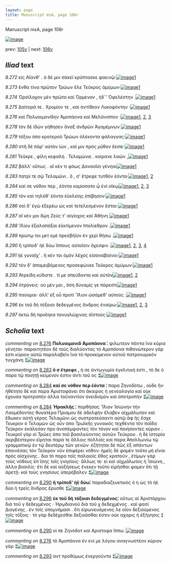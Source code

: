 ```yaml
---
layout: page
title: Manuscript msA, page 106r
---
```


Manuscript msA, page 106r

[![image](http://www.homermultitext.org/iipsrv?OBJ=IIP,1.0&FIF=/project/homer/pyramidal/deepzoom/hmt/vaimg/2017a/VA106RN_0107.tif&WID=100&CVT=JPEG)](http://www.homermultitext.org/ict2/?urn=urn:cite2:hmt:vaimg.2017a:VA106RN_0107)

prev:  [105v](../105v) | next:  [106v](../106v)

## *Iliad* text

*8.272* <a id="8.272"/> εἰς Αἴανθ' . ὁ δέ μιν 					σάκεϊ κρύπτασκε φαεινῷ·[![image](http://www.homermultitext.org/iipsrv?OBJ=IIP,1.0&FIF=/project/homer/pyramidal/deepzoom/hmt/vaimg/2017a/VA106RN_0278.tif&RGN=0.2072,0.2359,0.4134,0.0361&WID=1000&CVT=JPEG)](http://www.homermultitext.org/ict2/?urn=urn:cite2:hmt:vaimg.2017a:VA106RN_0278@0.2072,0.2359,0.4134,0.0361)[1](#msA_8.1)

*8.273* <a id="8.273"/> ἔνθα τίνα πρῶτον Τρώων ἕλε Τεῦκρος 					ἀμύμων·[![image](http://www.homermultitext.org/iipsrv?OBJ=IIP,1.0&FIF=/project/homer/pyramidal/deepzoom/hmt/vaimg/2017a/VA106RN_0278.tif&RGN=0.2082,0.2547,0.4264,0.0353&WID=1000&CVT=JPEG)](http://www.homermultitext.org/ict2/?urn=urn:cite2:hmt:vaimg.2017a:VA106RN_0278@0.2082,0.2547,0.4264,0.0353)[1](#msA_8.1)

*8.274* <a id="8.274"/> Ὀρσίλοχον μὲν πρῶτα 					καὶ Όρμενον , ἠδ`' 					 Ὀφελέστην .[![image](http://www.homermultitext.org/iipsrv?OBJ=IIP,1.0&FIF=/project/homer/pyramidal/deepzoom/hmt/vaimg/2017a/VA106RN_0278.tif&RGN=0.2052,0.2742,0.4334,0.0346&WID=1000&CVT=JPEG)](http://www.homermultitext.org/ict2/?urn=urn:cite2:hmt:vaimg.2017a:VA106RN_0278@0.2052,0.2742,0.4334,0.0346)[1](#msA_8.1)

*8.275* <a id="8.275"/> Δαίτορά τε . Χρομίον τε , καὶ ἀντίθεον Λυκοφόντην ·[![image](http://www.homermultitext.org/iipsrv?OBJ=IIP,1.0&FIF=/project/homer/pyramidal/deepzoom/hmt/vaimg/2017a/VA106RN_0278.tif&RGN=0.2052,0.2938,0.4334,0.0346&WID=1000&CVT=JPEG)](http://www.homermultitext.org/ict2/?urn=urn:cite2:hmt:vaimg.2017a:VA106RN_0278@0.2052,0.2938,0.4334,0.0346)[1](#msA_8.1)

*8.276* <a id="8.276"/> καὶ Πολυαιμονίδην 						Ἀμοπάονα καὶ Μελάνιππον ·[![image](http://www.homermultitext.org/iipsrv?OBJ=IIP,1.0&FIF=/project/homer/pyramidal/deepzoom/hmt/vaimg/2017a/VA106RN_0278.tif&RGN=0.1902,0.311,0.4454,0.0346&WID=1000&CVT=JPEG)](http://www.homermultitext.org/ict2/?urn=urn:cite2:hmt:vaimg.2017a:VA106RN_0278@0.1902,0.311,0.4454,0.0346)[1](#msAint_8.201), [2](#msA_8.1), [3](#msA_8.194)

*8.278* <a id="8.278"/> τὸν δὲ ἰδὼν γήθησεν ἄναξ ἀνδρῶν Ἀγαμέμνων 				[![image](http://www.homermultitext.org/iipsrv?OBJ=IIP,1.0&FIF=/project/homer/pyramidal/deepzoom/hmt/vaimg/2017a/VA106RN_0278.tif&RGN=0.1952,0.3291,0.4344,0.0353&WID=1000&CVT=JPEG)](http://www.homermultitext.org/ict2/?urn=urn:cite2:hmt:vaimg.2017a:VA106RN_0278@0.1952,0.3291,0.4344,0.0353)[1](#msA_8.1)

*8.279* <a id="8.279"/> τόξου ἀπο κρατεροῦ Τρώων ὀλέκοντα φάλαγγας·[![image](http://www.homermultitext.org/iipsrv?OBJ=IIP,1.0&FIF=/project/homer/pyramidal/deepzoom/hmt/vaimg/2017a/VA106RN_0278.tif&RGN=0.1942,0.3494,0.4414,0.0383&WID=1000&CVT=JPEG)](http://www.homermultitext.org/ict2/?urn=urn:cite2:hmt:vaimg.2017a:VA106RN_0278@0.1942,0.3494,0.4414,0.0383)[1](#msA_8.1)

*8.280* <a id="8.280"/> στῆ δὲ πὰρ' αὐτὸν ἰὼν , καί μιν πρὸς μῦθον ἔειπε·[![image](http://www.homermultitext.org/iipsrv?OBJ=IIP,1.0&FIF=/project/homer/pyramidal/deepzoom/hmt/vaimg/2017a/VA106RN_0278.tif&RGN=0.2002,0.3689,0.4274,0.0331&WID=1000&CVT=JPEG)](http://www.homermultitext.org/ict2/?urn=urn:cite2:hmt:vaimg.2017a:VA106RN_0278@0.2002,0.3689,0.4274,0.0331)[1](#msA_8.1)

*8.281* <a id="8.281"/> Τεῦκρε , φίλη κεφαλὴ . 						 Τελαμώνιε . κοίρανε λαῶν ,[![image](http://www.homermultitext.org/iipsrv?OBJ=IIP,1.0&FIF=/project/homer/pyramidal/deepzoom/hmt/vaimg/2017a/VA106RN_0278.tif&RGN=0.1922,0.3877,0.4414,0.0323&WID=1000&CVT=JPEG)](http://www.homermultitext.org/ict2/?urn=urn:cite2:hmt:vaimg.2017a:VA106RN_0278@0.1922,0.3877,0.4414,0.0323)[1](#msA_8.1)

*8.282* <a id="8.282"/> βάλλ' οὕτως . αἴ κέν τι φόως Δαναοῖσι γένηαι[![image](http://www.homermultitext.org/iipsrv?OBJ=IIP,1.0&FIF=/project/homer/pyramidal/deepzoom/hmt/vaimg/2017a/VA106RN_0278.tif&RGN=0.1982,0.4065,0.4024,0.0323&WID=1000&CVT=JPEG)](http://www.homermultitext.org/ict2/?urn=urn:cite2:hmt:vaimg.2017a:VA106RN_0278@0.1982,0.4065,0.4024,0.0323)[1](#msA_8.1)

*8.283* <a id="8.283"/> πατρί τε σῷ Τελαμῶνι . 					ὅ , σ' ἔτρεφε τυτθὸν ἐόντα·[![image](http://www.homermultitext.org/iipsrv?OBJ=IIP,1.0&FIF=/project/homer/pyramidal/deepzoom/hmt/vaimg/2017a/VA106RN_0278.tif&RGN=0.1902,0.4245,0.4424,0.0323&WID=1000&CVT=JPEG)](http://www.homermultitext.org/ict2/?urn=urn:cite2:hmt:vaimg.2017a:VA106RN_0278@0.1902,0.4245,0.4424,0.0323)[1](#msA_8.1), [2](#msA_8.195)

*8.284* <a id="8.284"/> καί σε νόθον περ , ἐόντα κομίσσατο ᾧ ἐνὶ οἴκῳ[![image](http://www.homermultitext.org/iipsrv?OBJ=IIP,1.0&FIF=/project/homer/pyramidal/deepzoom/hmt/vaimg/2017a/VA106RN_0278.tif&RGN=0.1782,0.4425,0.4254,0.0323&WID=1000&CVT=JPEG)](http://www.homermultitext.org/ict2/?urn=urn:cite2:hmt:vaimg.2017a:VA106RN_0278@0.1782,0.4425,0.4254,0.0323)[1](#msA_8.196), [2](#msA_8.1), [3](#msA_8.197)

*8.285* <a id="8.285"/> τὸν καὶ τηλόθ' ἐόντα ἐϋκλείης ἐπίβησον·[![image](http://www.homermultitext.org/iipsrv?OBJ=IIP,1.0&FIF=/project/homer/pyramidal/deepzoom/hmt/vaimg/2017a/VA106RN_0278.tif&RGN=0.1972,0.4613,0.3814,0.0323&WID=1000&CVT=JPEG)](http://www.homermultitext.org/ict2/?urn=urn:cite2:hmt:vaimg.2017a:VA106RN_0278@0.1972,0.4613,0.3814,0.0323)[1](#msA_8.1)

*8.286* <a id="8.286"/> σοὶ δ' ἐγὼ ἐξερέω ὡς καὶ τετελεσμένον ἔσται·[![image](http://www.homermultitext.org/iipsrv?OBJ=IIP,1.0&FIF=/project/homer/pyramidal/deepzoom/hmt/vaimg/2017a/VA106RN_0278.tif&RGN=0.1962,0.4801,0.4034,0.0316&WID=1000&CVT=JPEG)](http://www.homermultitext.org/ict2/?urn=urn:cite2:hmt:vaimg.2017a:VA106RN_0278@0.1962,0.4801,0.4034,0.0316)[1](#msA_8.1)

*8.287* <a id="8.287"/> αἴ κέν μοι δῴη 					 Ζεύς τ' αἰγίοχος καὶ Ἀθήνη 				[![image](http://www.homermultitext.org/iipsrv?OBJ=IIP,1.0&FIF=/project/homer/pyramidal/deepzoom/hmt/vaimg/2017a/VA106RN_0278.tif&RGN=0.1972,0.5004,0.3894,0.0293&WID=1000&CVT=JPEG)](http://www.homermultitext.org/ict2/?urn=urn:cite2:hmt:vaimg.2017a:VA106RN_0278@0.1972,0.5004,0.3894,0.0293)[1](#msA_8.1)

*8.288* <a id="8.288"/> Ἰ̈λίου ἐξαλαπάξαι 					ἐϋκτίμενον πτολίεθρον .[![image](http://www.homermultitext.org/iipsrv?OBJ=IIP,1.0&FIF=/project/homer/pyramidal/deepzoom/hmt/vaimg/2017a/VA106RN_0278.tif&RGN=0.1972,0.5184,0.3944,0.0308&WID=1000&CVT=JPEG)](http://www.homermultitext.org/ict2/?urn=urn:cite2:hmt:vaimg.2017a:VA106RN_0278@0.1972,0.5184,0.3944,0.0308)[1](#msA_8.1)

*8.289* <a id="8.289"/> πρώτῳ τοι μετ εμὲ πρεσβήϊον ἐν χερὶ θήσω .[![image](http://www.homermultitext.org/iipsrv?OBJ=IIP,1.0&FIF=/project/homer/pyramidal/deepzoom/hmt/vaimg/2017a/VA106RN_0278.tif&RGN=0.1942,0.5394,0.4074,0.0331&WID=1000&CVT=JPEG)](http://www.homermultitext.org/ict2/?urn=urn:cite2:hmt:vaimg.2017a:VA106RN_0278@0.1942,0.5394,0.4074,0.0331)[1](#msA_8.1)

*8.290* <a id="8.290"/> ἢ τρίποδ' ἠὲ δύω ἵππους αὐτοῖσιν ὄχεσφιν .[![image](http://www.homermultitext.org/iipsrv?OBJ=IIP,1.0&FIF=/project/homer/pyramidal/deepzoom/hmt/vaimg/2017a/VA106RN_0278.tif&RGN=0.1782,0.556,0.4074,0.0331&WID=1000&CVT=JPEG)](http://www.homermultitext.org/ict2/?urn=urn:cite2:hmt:vaimg.2017a:VA106RN_0278@0.1782,0.556,0.4074,0.0331)[1](#msA_8.1), [2](#msA_8.198), [3](#msAint_8.202), [4](#msAim_8.200)

*8.291* <a id="8.291"/> ἠὲ γυναῖχ' . ἥ κέν τοι ὁμὸν λέχος εἰσαναβαίνοι·[![image](http://www.homermultitext.org/iipsrv?OBJ=IIP,1.0&FIF=/project/homer/pyramidal/deepzoom/hmt/vaimg/2017a/VA106RN_0278.tif&RGN=0.1932,0.574,0.4264,0.0338&WID=1000&CVT=JPEG)](http://www.homermultitext.org/ict2/?urn=urn:cite2:hmt:vaimg.2017a:VA106RN_0278@0.1932,0.574,0.4264,0.0338)[1](#msA_8.1)

*8.292* <a id="8.292"/> τὸν δ' ἀπαμειβόμενος προσεφώνεε Τεῦκρος ἀμύμων·[![image](http://www.homermultitext.org/iipsrv?OBJ=IIP,1.0&FIF=/project/homer/pyramidal/deepzoom/hmt/vaimg/2017a/VA106RN_0278.tif&RGN=0.1842,0.5973,0.4565,0.0331&WID=1000&CVT=JPEG)](http://www.homermultitext.org/ict2/?urn=urn:cite2:hmt:vaimg.2017a:VA106RN_0278@0.1842,0.5973,0.4565,0.0331)[1](#msA_8.1)

*8.293* <a id="8.293"/> Ἀτρείδη κύδιστε . τί με 					σπεύδοντα καὶ αὐτὸν[![image](http://www.homermultitext.org/iipsrv?OBJ=IIP,1.0&FIF=/project/homer/pyramidal/deepzoom/hmt/vaimg/2017a/VA106RN_0278.tif&RGN=0.1722,0.6161,0.4294,0.0301&WID=1000&CVT=JPEG)](http://www.homermultitext.org/ict2/?urn=urn:cite2:hmt:vaimg.2017a:VA106RN_0278@0.1722,0.6161,0.4294,0.0301)[1](#msA_8.1), [2](#msAint_8.203)

*8.294* <a id="8.294"/> ὀτρύνεις· οὐ μέν μοι , ὅση δύναμίς γε πάρεστι[![image](http://www.homermultitext.org/iipsrv?OBJ=IIP,1.0&FIF=/project/homer/pyramidal/deepzoom/hmt/vaimg/2017a/VA106RN_0278.tif&RGN=0.1922,0.6364,0.4084,0.0301&WID=1000&CVT=JPEG)](http://www.homermultitext.org/ict2/?urn=urn:cite2:hmt:vaimg.2017a:VA106RN_0278@0.1922,0.6364,0.4084,0.0301)[1](#msA_8.1)

*8.295* <a id="8.295"/> παύομαι· ἀλλ' ἐξ οὗ προτὶ Ἴ̈λιον ὠσάμεθ' αὐτοὺς .[![image](http://www.homermultitext.org/iipsrv?OBJ=IIP,1.0&FIF=/project/homer/pyramidal/deepzoom/hmt/vaimg/2017a/VA106RN_0278.tif&RGN=0.1912,0.6544,0.4354,0.0301&WID=1000&CVT=JPEG)](http://www.homermultitext.org/ict2/?urn=urn:cite2:hmt:vaimg.2017a:VA106RN_0278@0.1912,0.6544,0.4354,0.0301)[1](#msA_8.1)

*8.296* <a id="8.296"/> ἐκ τοῦ δὴ τόξοισι δεδεγμένος ἄνδρας ἐναίρω·[![image](http://www.homermultitext.org/iipsrv?OBJ=IIP,1.0&FIF=/project/homer/pyramidal/deepzoom/hmt/vaimg/2017a/VA106RN_0278.tif&RGN=0.1882,0.6732,0.4354,0.0301&WID=1000&CVT=JPEG)](http://www.homermultitext.org/ict2/?urn=urn:cite2:hmt:vaimg.2017a:VA106RN_0278@0.1882,0.6732,0.4354,0.0301)[1](#msA_8.199), [2](#msA_8.1), [3](#msAim_8.211)

*8.297* <a id="8.297"/> ὀκτὼ δὴ προἕηκα τανυγλώχινας ὀϊστούς·[![image](http://www.homermultitext.org/iipsrv?OBJ=IIP,1.0&FIF=/project/homer/pyramidal/deepzoom/hmt/vaimg/2017a/VA106RN_0278.tif&RGN=0.1892,0.6897,0.4134,0.0316&WID=1000&CVT=JPEG)](http://www.homermultitext.org/ict2/?urn=urn:cite2:hmt:vaimg.2017a:VA106RN_0278@0.1892,0.6897,0.4134,0.0316)[1](#msA_8.1)

## *Scholia* text

*commenting on* [8.276](#8.276)  <a id="msA_8.194"/> **Πολυαιμονιδ Ἀμοπάονα ⁚** ψιλωτεον πάντα ἵνα κύρια γένηται· παραιτητέον δὲ τοὺς διαλύοντας τὸ Αμοπάονα πιθανώτερον γάρ ἐστι κύριον αὐτῶ παραλαβεῖν ἵνα τὸ προκείμενον αὐτοῦ πατρονυμικὸν τυγχάνη ⁑[![image](http://www.homermultitext.org/iipsrv?OBJ=IIP,1.0&FIF=/project/homer/pyramidal/deepzoom/hmt/vaimg/2017a/VA106RN_0278.tif&RGN=0.6338,0.3239,0.1955,0.0768&WID=1000&CVT=JPEG)](http://www.homermultitext.org/ict2/?urn=urn:cite2:hmt:vaimg.2017a:VA106RN_0278@0.6338,0.3239,0.1955,0.0768)

*commenting on* [8.283](#8.283)  <a id="msA_8.195"/> **ὅ σ ἔτρεφε ,** ἡ σε ἀντωνυμία ἐγκλιτική ἐστι , τὸ δε ὁ παρα τῷ ποιητῇ κείμενον ἐστιν ἀντι τοῦ ος ⁑[![image](http://www.homermultitext.org/iipsrv?OBJ=IIP,1.0&FIF=/project/homer/pyramidal/deepzoom/hmt/vaimg/2017a/VA106RN_0278.tif&RGN=0.6349,0.3943,0.1848,0.0432&WID=1000&CVT=JPEG)](http://www.homermultitext.org/ict2/?urn=urn:cite2:hmt:vaimg.2017a:VA106RN_0278@0.6349,0.3943,0.1848,0.0432)

*commenting on* [8.284](#8.284)  <a id="msA_8.196"/> **καί σε νόθον περ ἑόντα ⁚** παρα Ζηνοδότω , οὐδε ἢν· ἠθέτητο δὲ καὶ παρα Ἀριστοφάνει ὅτι ἄκαιρος ἡ γενεαλογία καὶ οὐκ έχουσα προτροπὴν ἀλλα τοῦναντίον ὀνειδισμὸν καὶ ἀποτροπήν ⁑[![image](http://www.homermultitext.org/iipsrv?OBJ=IIP,1.0&FIF=/project/homer/pyramidal/deepzoom/hmt/vaimg/2017a/VA106RN_0278.tif&RGN=0.6301,0.4317,0.1967,0.0708&WID=1000&CVT=JPEG)](http://www.homermultitext.org/ict2/?urn=urn:cite2:hmt:vaimg.2017a:VA106RN_0278@0.6301,0.4317,0.1967,0.0708)

*commenting on* [8.284](#8.284)  <a id="msA_8.197"/> **Ἡρακλῆς ⁚** πορθήσας Ἴ̈λιον Ἰσιώνην τὴν Λαομέδοντος θυγατέρα Πριαμου δὲ ἀδελφὴν ἔλαβεν αἰχμάλωτον καὶ ἔδωκεν αὐτῇ γέρας Τελαμῶνι ὡς συστρατεύσαντι αὐτῷ ἀφ ῆς ἔσχε Τευκρον ὁ Τελαμών ὡς οὖν ἀπο Τρωϊκῆς γυναικὸς τεχθέντα τὸν παῖδα Τεῦκρον ἐκάλεσαν προ ἀναπέμψαντες τὸν τόνον καὶ ποιήσαντες κύριον . Τευκροῖ γὰρ οἱ Τρῶες ἀπο τοῦ βασιλεύοντος αὐτῶν Τεύκρου . ἡ δὲ ἱστορία ἀκριβέστερον εἴρηται παρά τε ἄλλοις πολλοῖς καὶ παρα Ἀπολλωνίω τῷ γραμματικῷ ἐν τῷ δευτέρῳ τῶν γενῶν· ἐζήτηται δὲ πῶς ἐξ απάντων ἐπαινέσας τὸν Τεῦκρον νῦν ἐπιφέρει νόθον· ἡμεῖς δὲ φαμὲν τοῦτο μὴ εῖναι πρὸς αἰσχύνης . δια τὸ παρα τοῖς παλαιοῖς ἔθος κρατοῦν , ἑτίμων γὰρ τοὺς νόθους ἐπ ἴσης τοῖς γνησίοις· ἄλλως τε· εἰ καὶ αἰχμάλωτος ἡ Ἰσιώνη , ἀλλα βασιλίς· ἔτι δὲ καὶ αὐξήσεως ἕνεκεν τοῦτο εἰρῆσθαι φαμεν ὅτι τῇ ἀρετῇ· καὶ τοὺς γνησίους ὑπερέβαλεν ⁑[![image](http://www.homermultitext.org/iipsrv?OBJ=IIP,1.0&FIF=/project/homer/pyramidal/deepzoom/hmt/vaimg/2017a/VA106RN_0278.tif&RGN=0.1762,0.4951,0.6577,0.2667&WID=1000&CVT=JPEG)](http://www.homermultitext.org/ict2/?urn=urn:cite2:hmt:vaimg.2017a:VA106RN_0278@0.1762,0.4951,0.6577,0.2667)

*commenting on* [8.290](#8.290)  <a id="msA_8.198"/> **ἢ τρίποδ' ἠὲ δύω⁚** παραδιαζευκτικὸς ὁ η ὡς τὸ ἠὲ δύο ἠ τρεῖς ἄνδρας ἔρυσθε ⁑[![image](http://www.homermultitext.org/iipsrv?OBJ=IIP,1.0&FIF=/project/homer/pyramidal/deepzoom/hmt/vaimg/2017a/VA106RN_0278.tif&RGN=0.1672,0.747,0.6529,0.0276&WID=1000&CVT=JPEG)](http://www.homermultitext.org/ict2/?urn=urn:cite2:hmt:vaimg.2017a:VA106RN_0278@0.1672,0.747,0.6529,0.0276)

*commenting on* [8.296](#8.296)  <a id="msA_8.199"/> **ἐκ τοῦ δὴ τόξοισι δεδεγμένος⁚** οὕτως αἱ Ἀριστάρχου διὰ τοῦ γ δεδεγμένος · Ἡρῳδιανοῦ διὰ τοῦ χ δεδεχμένος . καί φασὶ Διογένης . ἐν τοῖς ὑπομνήμασι . ὅτι εἰρωνευόμενος λε οἷον δεξιούμενος τοῖς τόξοις · τὸ γὰρ δεδέχεσθαι δεξιοῦσθαι ἐστιν οὐκ αχαρις ἡ ἐξήγησις ⁑[![image](http://www.homermultitext.org/iipsrv?OBJ=IIP,1.0&FIF=/project/homer/pyramidal/deepzoom/hmt/vaimg/2017a/VA106RN_0278.tif&RGN=0.1672,0.7611,0.6623,0.0494&WID=1000&CVT=JPEG)](http://www.homermultitext.org/ict2/?urn=urn:cite2:hmt:vaimg.2017a:VA106RN_0278@0.1672,0.7611,0.6623,0.0494)

*commenting on* [8.290](#8.290)  <a id="msAim_8.200.comment"/> οἱ πε Ζηνόδοτ καὶ Αριστοφα ἵππω ⁚[![image](http://www.homermultitext.org/iipsrv?OBJ=IIP,1.0&FIF=/project/homer/pyramidal/deepzoom/hmt/vaimg/2017a/VA106RN_0278.tif&RGN=0.5786,0.562,0.048,0.0301&WID=1000&CVT=JPEG)](http://www.homermultitext.org/ict2/?urn=urn:cite2:hmt:vaimg.2017a:VA106RN_0278@0.5786,0.562,0.048,0.0301)

*commenting on* [8.276](#8.276)  <a id="msAint_8.201.comment"/> τὸ Ἀμοπάονα ἐν ενὶ με λόγου αναγνωστέον κύριον γὰρ ⁑[![image](http://www.homermultitext.org/iipsrv?OBJ=IIP,1.0&FIF=/project/homer/pyramidal/deepzoom/hmt/vaimg/2017a/VA106RN_0278.tif&RGN=0.1331,0.3088,0.0631,0.0503&WID=1000&CVT=JPEG)](http://www.homermultitext.org/ict2/?urn=urn:cite2:hmt:vaimg.2017a:VA106RN_0278@0.1331,0.3088,0.0631,0.0503)

*commenting on* [8.293](#8.293)  <a id="msAint_8.203.comment"/> αντ προθύμως ἐνεργοῦντα ⁑[![image](http://www.homermultitext.org/iipsrv?OBJ=IIP,1.0&FIF=/project/homer/pyramidal/deepzoom/hmt/vaimg/2017a/VA106RN_0278.tif&RGN=0.1181,0.6191,0.0701,0.0376&WID=1000&CVT=JPEG)](http://www.homermultitext.org/ict2/?urn=urn:cite2:hmt:vaimg.2017a:VA106RN_0278@0.1181,0.6191,0.0701,0.0376)
